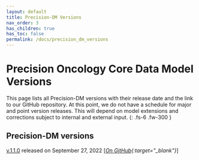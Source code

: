 ```yaml
---
layout: default
title: Precision-DM Versions
nav_order: 3
has_children: true
has_toc: false
permalink: /docs/precision_dm_versions
---
```


# Precision Oncology Core Data Model Versions

This page lists all Precision-DM versions with their release date and the link to our GitHub repository. At this point, we do not have a schedule for major and point version releases. This will depend on  model extensions and corrections subject to internal and external input. 
{: .fs-6 .fw-300 }

## Precision-DM versions

[v.1.1.0](https://precisiononcology.github.io/Precision-DM/docs/precision_dm_versions/v110/) released on September 27, 2022 [*[On GitHub](https://github.com/PrecisionOncology/Precision-DM-repo/){:target="_blank"}*]